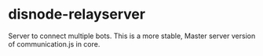 # disnode-relayserver
Server to connect multiple bots. This is a more stable, Master server version of communication.js in core.
